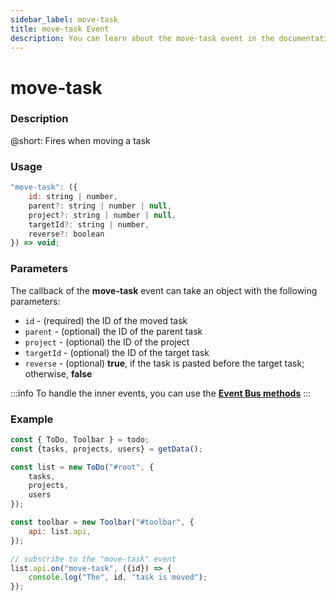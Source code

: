 ```yaml
---
sidebar_label: move-task
title: move-task Event
description: You can learn about the move-task event in the documentation of the DHTMLX JavaScript To Do List library. Browse developer guides and API reference, try out code examples and live demos, and download a free 30-day evaluation version of DHTMLX To Do List.
---
```


# move-task

### Description

@short: Fires when moving a task

### Usage

~~~js
"move-task": ({
    id: string | number,
    parent?: string | number | null,
    project?: string | number | null,
    targetId?: string | number,
    reverse?: boolean
}) => void;
~~~

### Parameters

The callback of the **move-task** event can take an object with the following parameters:

- `id` - (required) the ID of the moved task
- `parent` - (optional) the ID of the parent task
- `project` - (optional) the ID of the project
- `targetId` - (optional) the ID of the target task
- `reverse` - (optional) **true**, if the task is pasted before the target task; otherwise, **false**

:::info
To handle the inner events, you can use the [**Event Bus methods**](category/event-bus-methods.md)
:::

### Example

~~~js {15-17}
const { ToDo, Toolbar } = todo;
const {tasks, projects, users} = getData();

const list = new ToDo("#root", {
	tasks,
    projects,
    users
});

const toolbar = new Toolbar("#toolbar", {
	api: list.api,
});

// subscribe to the "move-task" event
list.api.on("move-task", ({id}) => {
    console.log("The", id, "task is moved"); 
});
~~~ 